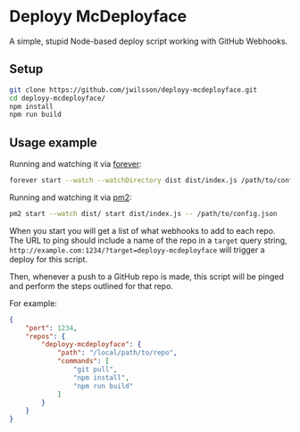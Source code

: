 # Deployy McDeployface

A simple, stupid Node-based deploy script working with GitHub Webhooks.

## Setup

```bash
git clone https://github.com/jwilsson/deployy-mcdeployface.git
cd deployy-mcdeployface/
npm install
npm run build
```

## Usage example
Running and watching it via [forever](https://github.com/foreverjs/forever):

```bash
forever start --watch --watchDirectory dist dist/index.js /path/to/config.json
```

Running and watching it via [pm2](http://pm2.keymetrics.io/):

```bash
pm2 start --watch dist/ start dist/index.js -- /path/to/config.json
```

When you start you will get a list of what webhooks to add to each repo.  
The URL to ping should include a name of the repo in a `target` query string, `http://example.com:1234/?target=deployy-mcdeployface` will trigger a deploy for this script.

Then, whenever a push to a GitHub repo is made, this script will be pinged and perform the steps outlined for that repo.

For example:

```json
{
    "port": 1234,
    "repos": {
        "deployy-mcdeployface": {
            "path": "/local/path/to/repo",
            "commands": [
                "git pull",
                "npm install",
                "npm run build"
            ]
        }
    }
}
```
